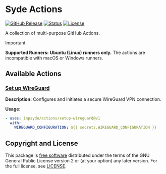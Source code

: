 # Syde Actions

[![GitHub Release](https://img.shields.io/github/v/release/inpsyde/actions)](https://github.com/inpsyde/actions/releases)
[![Status](https://img.shields.io/badge/status-active-brightgreen.svg)](https://github.com/inpsyde/actions)
[![License](https://img.shields.io/github/license/inpsyde/actions)](./LICENSE)

A collection of multi-purpose GitHub Actions.

> [!IMPORTANT]  
> **Supported Runners:** **Ubuntu (Linux) runners only.** The actions are incompatible with macOS or
> Windows runners.

## Available Actions

### [Set up WireGuard](./setup-wireguard/README.md)

**Description:** Configures and initiates a secure WireGuard VPN connection.

**Usage:**

```yml
- uses: inpsyde/actions/setup-wireguard@v1
  with:
    WIREGUARD_CONFIGURATION: ${{ secrets.WIREGUARD_CONFIGURATION }}
```

## Copyright and License

This package is [free software](https://www.gnu.org/philosophy/free-sw.en.html) distributed under
the terms of the GNU General Public License version 2 or (at your option) any later version. For the
full license, see [LICENSE](./LICENSE).
